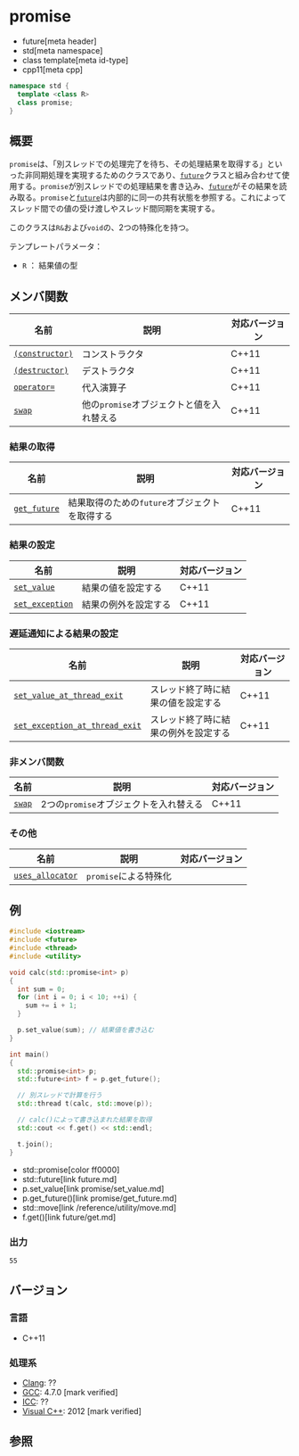 # promise
* future[meta header]
* std[meta namespace]
* class template[meta id-type]
* cpp11[meta cpp]

```cpp
namespace std {
  template <class R>
  class promise;
}
```

## 概要
`promise`は、「別スレッドでの処理完了を待ち、その処理結果を取得する」といった非同期処理を実現するためのクラスであり、[`future`](future.md)クラスと組み合わせて使用する。`promise`が別スレッドでの処理結果を書き込み、[`future`](future.md)がその結果を読み取る。`promise`と[`future`](future.md)は内部的に同一の共有状態を参照する。これによってスレッド間での値の受け渡しやスレッド間同期を実現する。

このクラスは`R&`および`void`の、2つの特殊化を持つ。


テンプレートパラメータ：

- `R` ： 結果値の型


## メンバ関数

| 名前 | 説明 | 対応バージョン |
|------|------|----------------|
| [`(constructor)`](promise/op_constructor.md) | コンストラクタ | C++11 |
| [`(destructor)`](promise/op_destructor.md) | デストラクタ | C++11 |
| [`operator=`](promise/op_assign.md) | 代入演算子 | C++11 |
| [`swap`](promise/swap.md) | 他の`promise`オブジェクトと値を入れ替える | C++11 |


### 結果の取得

| 名前 | 説明 | 対応バージョン |
|------|------|----------------|
| [`get_future`](promise/get_future.md) | 結果取得のための`future`オブジェクトを取得する | C++11 |


### 結果の設定

| 名前 | 説明 | 対応バージョン |
|------|------|----------------|
| [`set_value`](promise/set_value.md) | 結果の値を設定する | C++11 |
| [`set_exception`](promise/set_exception.md) | 結果の例外を設定する | C++11 |


### 遅延通知による結果の設定

| 名前 | 説明 | 対応バージョン |
|------|------|----------------|
| [`set_value_at_thread_exit`](promise/set_value_at_thread_exit.md) | スレッド終了時に結果の値を設定する | C++11 |
| [`set_exception_at_thread_exit`](promise/set_exception_at_thread_exit.md) | スレッド終了時に結果の例外を設定する | C++11 |


### 非メンバ関数

| 名前 | 説明 | 対応バージョン |
|------|------|----------------|
| [`swap`](promise/swap_free.md) | 2つの`promise`オブジェクトを入れ替える | C++11 |


### その他

| 名前 | 説明 | 対応バージョン |
|------|------|----------------|
| [`uses_allocator`](promise/uses_allocator.md) | `promise`による特殊化 |


## 例
```cpp example
#include <iostream>
#include <future>
#include <thread>
#include <utility>

void calc(std::promise<int> p)
{
  int sum = 0;
  for (int i = 0; i < 10; ++i) {
    sum += i + 1;
  }

  p.set_value(sum); // 結果値を書き込む
}

int main()
{
  std::promise<int> p;
  std::future<int> f = p.get_future();

  // 別スレッドで計算を行う
  std::thread t(calc, std::move(p));

  // calc()によって書き込まれた結果を取得
  std::cout << f.get() << std::endl;

  t.join();
}
```
* std::promise[color ff0000]
* std::future[link future.md]
* p.set_value[link promise/set_value.md]
* p.get_future()[link promise/get_future.md]
* std::move[link /reference/utility/move.md]
* f.get()[link future/get.md]

### 出力
```
55
```

## バージョン
### 言語
- C++11

### 処理系
- [Clang](/implementation.md#clang): ??
- [GCC](/implementation.md#gcc): 4.7.0 [mark verified]
- [ICC](/implementation.md#icc): ??
- [Visual C++](/implementation.md#visual_cpp): 2012 [mark verified]


## 参照

